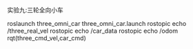 实验九:三轮全向小车

roslaunch three_omni_car three_omni_car.launch
rostopic echo /three_real_vel
rostopic echo /car_data
rostopic echo /odom
rqt(three_cmd_vel,car_cmd)

